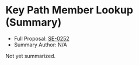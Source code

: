 # Key Path Member Lookup (Summary)

* Full Proposal: [SE-0252](https://github.com/apple/swift-evolution/blob/main/proposals/0252-keypath-dynamic-member-lookup.md)
* Summary Author: N/A

Not yet summarized.
